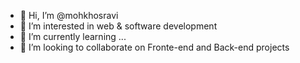 - 👋 Hi, I’m @mohkhosravi
- 👀 I’m interested in web & software development
- 🌱 I’m currently learning ...
- 💞️ I’m looking to collaborate on Fronte-end and Back-end projects

<!---
mohkhosravi/mohkhosravi is a ✨ special ✨ repository because its `README.md` (this file) appears on your GitHub profile.
You can click the Preview link to take a look at your changes.
--->
